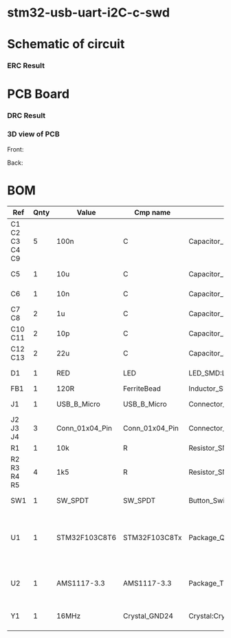 # stm32-usb-uart-i2C-c-swd
# Schematic of circuit

### ERC Result

# PCB Board

### DRC Result

### 3D view of PCB
Front:

Back:

# BOM
| Ref | Qnty | Value | Cmp name | Footprint | Description | Vendor | DNP |
| ----- | ----- | ----- | ----- | ----- | ----- | ----- | ----- |
| C1 C2 C3 C4 C9 | 5 | 100n | C | Capacitor_SMD:C_0402_1005Metric | Unpolarized capacitor |  | |
| C5 | 1 | 10u | C | Capacitor_SMD:C_0603_1608Metric | Unpolarized capacitor | | |
| C6 | 1 | 10n | C | Capacitor_SMD:C_0402_1005Metric | Unpolarized capacitor | | |
| C7 C8 | 2 | 1u | C | Capacitor_SMD:C_0402_1005Metric | Unpolarized capacitor | | |
| C10 C11 | 2 | 10p | C | Capacitor_SMD:C_0402_1005Metric | Unpolarized capacitor | | |
| C12 C13 | 2 | 22u | C | Capacitor_SMD:C_0805_2012Metric | Unpolarized capacitor | | |
| D1 | 1 | RED| LED | LED_SMD:LED_0603_1608Metric | Light emitting diode | | |
| FB1 | 1 | 120R | FerriteBead | Inductor_SMD:L_0603_1608Metric | Ferrite bead | | |
| J1 | 1 | USB_B_Micro | USB_B_Micro | Connector_USB:USB_Micro-B_Wuerth_629105150521 | USB Micro Type B connector | | |
| J2 J3 J4 | 3 | Conn_01x04_Pin| Conn_01x04_Pin | Connector_PinHeader_2.54mm:PinHeader_1x04_P2.54mm_Vertical | Generic connector, single row, 01x04, script generated | | |
| R1 | 1 | 10k | R | Resistor_SMD:R_0402_1005Metric | Resistor | | |
| R2 R3 R4 R5 | 4 | 1k5 | R | Resistor_SMD:R_0402_1005Metric | Resistor | | |
| SW1 | 1 | SW_SPDT | SW_SPDT | Button_Switch_SMD:SW_SPDT_PCM12 | Switch, single pole double throw | | |
| U1 | 1 | STM32F103C8T6 | STM32F103C8Tx | Package_QFP:LQFP-48_7x7mm_P0.5mm | STMicroelectronics Arm Cortex-M3 MCU, 64KB flash, 20KB RAM, 72 MHz, 2.0-3.6V, 37 GPIO, LQFP48  | | |
| U2 | 1 | AMS1117-3.3 | AMS1117-3.3 | Package_TO_SOT_SMD:SOT-223-3_TabPin2 | 1A Low Dropout regulator, positive, 3.3V fixed output, SOT-223 | | |
| Y1 | 1 | 16MHz | Crystal_GND24 | Crystal:Crystal_SMD_3225-4Pin_3.2x2.5mm |Four pin crystal, GND on pins 2 and 4 | | |
